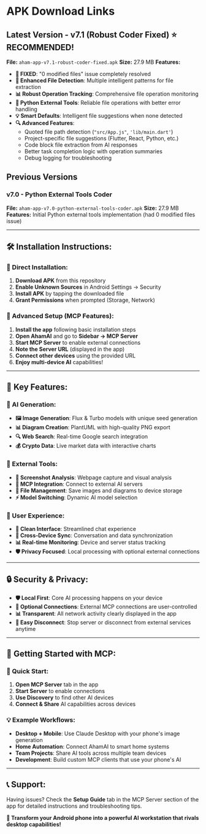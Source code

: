 # APK Download Links

## Latest Version - v7.1 (Robust Coder Fixed) ⭐ **RECOMMENDED!**
**File:** `aham-app-v7.1-robust-coder-fixed.apk`
**Size:** 27.9 MB
**Features:** 
- **🔧 FIXED**: "0 modified files" issue completely resolved
- **🎯 Enhanced File Detection**: Multiple intelligent patterns for file extraction
- **📊 Robust Operation Tracking**: Comprehensive file operation monitoring
- **🐍 Python External Tools**: Reliable file operations with better error handling
- **💡 Smart Defaults**: Intelligent file suggestions when none detected
- **🔍 Advanced Features**:
  - Quoted file path detection (`"src/App.js"`, `'lib/main.dart'`)
  - Project-specific file suggestions (Flutter, React, Python, etc.)
  - Code block file extraction from AI responses
  - Better task completion logic with operation summaries
  - Debug logging for troubleshooting

## Previous Versions

### v7.0 - Python External Tools Coder
**File:** `aham-app-v7.0-python-external-tools-coder.apk`
**Size:** 27.9 MB
**Features:** Initial Python external tools implementation (had 0 modified files issue)

---

## 🛠️ **Installation Instructions:**

### **📲 Direct Installation:**
1. **Download APK** from this repository
2. **Enable Unknown Sources** in Android Settings → Security
3. **Install APK** by tapping the downloaded file
4. **Grant Permissions** when prompted (Storage, Network)

### **🔧 Advanced Setup (MCP Features):**
1. **Install the app** following basic installation steps
2. **Open AhamAI** and go to **Sidebar → MCP Server**
3. **Start MCP Server** to enable external connections
4. **Note the Server URL** (displayed in the app)
5. **Connect other devices** using the provided URL
6. **Enjoy multi-device AI** capabilities!

---

## 🌟 **Key Features:**

### **🎨 AI Generation:**
- **🖼️ Image Generation**: Flux & Turbo models with unique seed generation
- **📊 Diagram Creation**: PlantUML with high-quality PNG export
- **🔍 Web Search**: Real-time Google search integration
- **💰 Crypto Data**: Live market data with interactive charts

### **🔧 External Tools:**
- **📸 Screenshot Analysis**: Webpage capture and visual analysis
- **🤝 MCP Integration**: Connect to external AI servers
- **💾 File Management**: Save images and diagrams to device storage
- **⚡ Model Switching**: Dynamic AI model selection

### **📱 User Experience:**
- **🎯 Clean Interface**: Streamlined chat experience
- **🔄 Cross-Device Sync**: Conversation and data synchronization
- **📊 Real-time Monitoring**: Device and server status tracking
- **🛡️ Privacy Focused**: Local processing with optional external connections

---

## 🔒 **Security & Privacy:**

- **🛡️ Local First**: Core AI processing happens on your device
- **🔐 Optional Connections**: External MCP connections are user-controlled
- **📊 Transparent**: All network activity clearly displayed in the app
- **🚪 Easy Disconnect**: Stop server or disconnect from external services anytime

---

## 🚀 **Getting Started with MCP:**

### **🎯 Quick Start:**
1. **Open MCP Server** tab in the app
2. **Start Server** to enable connections
3. **Use Discovery** to find other AI devices
4. **Connect & Share** AI capabilities across devices

### **💡 Example Workflows:**
- **Desktop + Mobile**: Use Claude Desktop with your phone's image generation
- **Home Automation**: Connect AhamAI to smart home systems
- **Team Projects**: Share AI tools across multiple team devices
- **Development**: Build custom MCP clients that use your phone's AI

---

## 📞 **Support:**

Having issues? Check the **Setup Guide** tab in the MCP Server section of the app for detailed instructions and troubleshooting tips.

**🎉 Transform your Android phone into a powerful AI workstation that rivals desktop capabilities!**